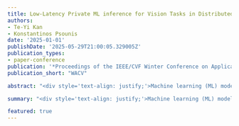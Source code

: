 ```yaml
---
title: Low‑Latency Private ML inference for Vision Tasks in Distributed Environments
authors:
- Te-Yi Kan
- Konstantinos Psounis
date: '2025-01-01'
publishDate: '2025-05-29T21:00:05.329005Z'
publication_types:
- paper-conference
publication: '*Proceedings of the IEEE/CVF Winter Conference on Applications of Computer Vision (WACV), Submitted*'
publication_short: "WACV"

abstract: "<div style='text-align: justify;'>Machine learning (ML) models for vision tasks, such as object detection and instance segmentation, are essential for applications like human activity monitoring and mixed reality. However, the computational demands of these models typically exceed the capability of mobile devices. A prominent solution is to deploy them on remote servers in distributed environments to optimize utility and reduce latency. This setup, however, requires users to share personal data with remote servers, posing potential privacy risks. To address this challenge, we propose a system we name LLPRI that enables Low-Latency PRivate ML Inference for vision tasks within distributed environments. LLPRI comprises three key modules, a sensitive object detector, a scheduler, and an obfuscator, to balance privacy, utility, and latency for the target task. Experimental result show that our proposed system effectively protects user privacy with low latency overhead while maintaining the utility of the target task.</div>"

summary: "<div style='text-align: justify;'>Machine learning (ML) models for vision tasks, such as object detection and instance segmentation, are essential for applications like human activity monitoring and mixed reality. However, the computational demands of these models typically exceed the capability of mobile devices. A prominent solution is to deploy them on remote servers in distributed environments to optimize utility and reduce latency. This setup, however, requires users to share personal data with remote servers, posing potential privacy risks. To address this challenge, we propose a system we name LLPRI that enables Low-Latency PRivate ML Inference for vision tasks within distributed environments. LLPRI comprises three key modules, a sensitive object detector, a scheduler, and an obfuscator, to balance privacy, utility, and latency for the target task. Experimental result show that our proposed system effectively protects user privacy with low latency overhead while maintaining the utility of the target task.</div>"

featured: true
---
```


